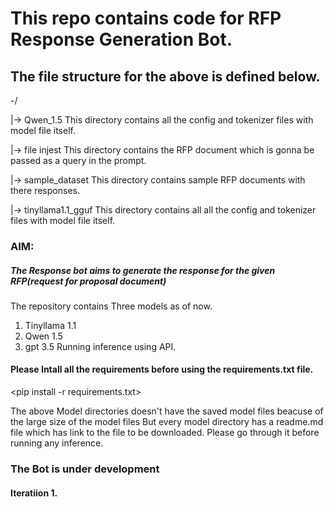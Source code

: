 # This repo contains code for RFP Response Generation Bot.

## The file structure for the above is defined below.

\-/

|-> Qwen_1.5          This directory contains all the config and tokenizer files with model file itself.

|-> file injest       This directory contains the RFP document which is gonna be passed as a query in the prompt.

|-> sample_dataset    This directory contains sample RFP documents with there responses.

|-> tinyllama1.1_gguf This directory contains all all the config and tokenizer files with model file itself.


### AIM:
##### The Response bot aims to generate the response for the given RFP(request for proposal document)

The repository contains Three models as of now.
1. Tinyllama 1.1
2. Qwen 1.5
3. gpt 3.5     Running inference using API.

#### Please Intall all the requirements before using the requirements.txt file.
<pip install -r requirements.txt>


The above Model directories doesn't have the saved model files beacuse of the large size of the model files
But every model directory has a readme.md file which has link to the file to be downloaded.
Please go through it before running any inference.





### The Bot is under development


#### Iteratiion 1.
